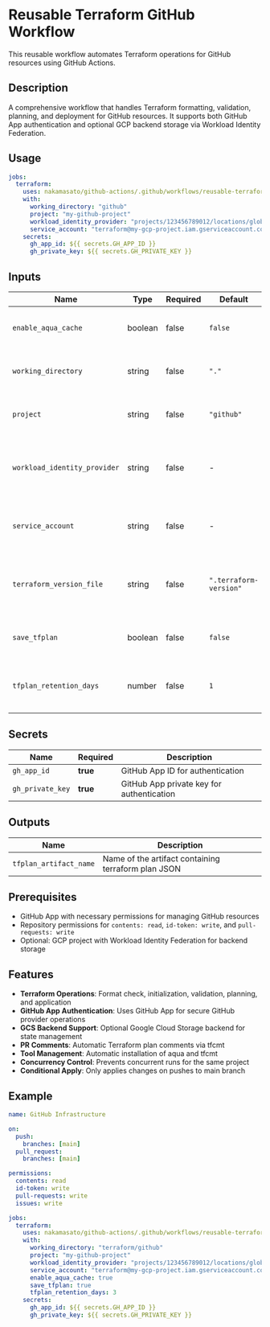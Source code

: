 # Reusable Terraform GitHub Workflow

This reusable workflow automates Terraform operations for GitHub resources using GitHub Actions.

## Description

A comprehensive workflow that handles Terraform formatting, validation, planning, and deployment for GitHub resources. It supports both GitHub App authentication and optional GCP backend storage via Workload Identity Federation.

## Usage

```yaml
jobs:
  terraform:
    uses: nakamasato/github-actions/.github/workflows/reusable-terraform-github.yml@main
    with:
      working_directory: "github"
      project: "my-github-project"
      workload_identity_provider: "projects/123456789012/locations/global/workloadIdentityPools/my-pool/providers/my-provider"
      service_account: "terraform@my-gcp-project.iam.gserviceaccount.com"
    secrets:
      gh_app_id: ${{ secrets.GH_APP_ID }}
      gh_private_key: ${{ secrets.GH_PRIVATE_KEY }}
```

## Inputs

| Name | Type | Required | Default | Description |
|------|------|----------|---------|-------------|
| `enable_aqua_cache` | boolean | false | `false` | Enable caching for aqua tool installations |
| `working_directory` | string | false | `"."` | Directory containing Terraform configuration |
| `project` | string | false | `"github"` | Project name for concurrency control |
| `workload_identity_provider` | string | false | - | GCP Workload Identity Provider (for GCS backend) |
| `service_account` | string | false | - | GCP service account email (for GCS backend) |
| `terraform_version_file` | string | false | `".terraform-version"` | File containing Terraform version (uses 'latest' if not found) |
| `save_tfplan` | boolean | false | `false` | Save Terraform plan as artifact |
| `tfplan_retention_days` | number | false | `1` | Number of days to retain Terraform plan artifact |

## Secrets

| Name | Required | Description |
|------|----------|-------------|
| `gh_app_id` | **true** | GitHub App ID for authentication |
| `gh_private_key` | **true** | GitHub App private key for authentication |

## Outputs

| Name | Description |
|------|-------------|
| `tfplan_artifact_name` | Name of the artifact containing terraform plan JSON |

## Prerequisites

- GitHub App with necessary permissions for managing GitHub resources
- Repository permissions for `contents: read`, `id-token: write`, and `pull-requests: write`
- Optional: GCP project with Workload Identity Federation for backend storage

## Features

- **Terraform Operations**: Format check, initialization, validation, planning, and application
- **GitHub App Authentication**: Uses GitHub App for secure GitHub provider operations
- **GCS Backend Support**: Optional Google Cloud Storage backend for state management
- **PR Comments**: Automatic Terraform plan comments via tfcmt
- **Tool Management**: Automatic installation of aqua and tfcmt
- **Concurrency Control**: Prevents concurrent runs for the same project
- **Conditional Apply**: Only applies changes on pushes to main branch

## Example

```yaml
name: GitHub Infrastructure

on:
  push:
    branches: [main]
  pull_request:
    branches: [main]

permissions:
  contents: read
  id-token: write
  pull-requests: write
  issues: write

jobs:
  terraform:
    uses: nakamasato/github-actions/.github/workflows/reusable-terraform-github.yml@main
    with:
      working_directory: "terraform/github"
      project: "my-github-project"
      workload_identity_provider: "projects/123456789012/locations/global/workloadIdentityPools/my-pool/providers/my-provider"
      service_account: "terraform@my-gcp-project.iam.gserviceaccount.com"
      enable_aqua_cache: true
      save_tfplan: true
      tfplan_retention_days: 3
    secrets:
      gh_app_id: ${{ secrets.GH_APP_ID }}
      gh_private_key: ${{ secrets.GH_PRIVATE_KEY }}
```

